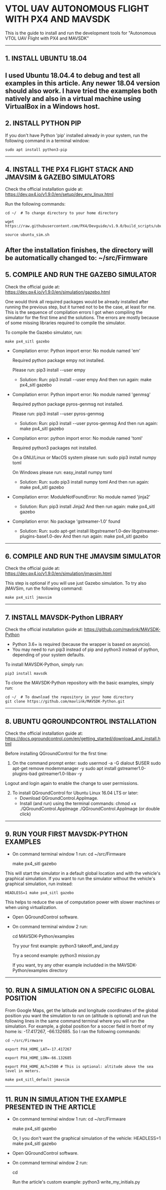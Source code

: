 # VTOL UAV AUTONOMOUS FLIGHT WITH PX4 AND MAVSDK


This is the guide to install and run the development tools for "Autonomous VTOL UAV Flight with PX4 and MAVSDK"

--------------------------------------------------------------------------------
## 1. INSTALL UBUNTU 18.04
I used Ubuntu 18.04.4 to debug and test all examples in this article. Any newer 18.04 version should also work. I have tried the examples both natively and also in a virtual machine using VirtualBox in a Windows host.
--------------------------------------------------------------------------------
## 2. INSTALL PYTHON PIP
If you don't have Python 'pip' installed already in your system, run the following command in a terminal window:

	sudo apt install python3-pip
--------------------------------------------------------------------------------
## 4. INSTALL THE PX4 FLIGHT STACK AND JMAVSIM & GAZEBO SIMULATORS

Check the official installation guide at: https://dev.px4.io/v1.9.0/en/setup/dev_env_linux.html

Run the following commands:

	cd ~/  # To change directory to your home directory

	wget https://raw.githubusercontent.com/PX4/Devguide/v1.9.0/build_scripts/ubuntu_sim.sh

	source ubuntu_sim.sh

After the installation finishes, the directory will be automatically changed to: ~/src/Firmware
--------------------------------------------------------------------------------
## 5. COMPILE AND RUN THE GAZEBO SIMULATOR

Check the official guide at: https://dev.px4.io/v1.9.0/en/simulation/gazebo.html

One would think all required packages would be already installed after running the previous step, but it turned not to be the case, at least for me. This is the sequence of compilation errors I got when compiling the simulator for the first time and the solutions. The errors are mostly because of some missing libraries required to compile the simulator. 

To compile the Gazebo simulator, run:

	make px4_sitl gazebo

* Compilation error:
	Python import error:  No module named 'em'

	Required python package empy not installed.

	Please run:
	    pip3 install --user empy
	

	- Solution:
	Run: pip3 install --user empy
	And then run again: make px4_sitl gazebo

* Compilation error:
	Python import error:  No module named 'genmsg'

	Required python package pyros-genmsg not installed.

	Please run:
	    pip3 install --user pyros-genmsg

	- Solution:
	Run: pip3 install --user pyros-genmsg
	And then run again: make px4_sitl gazebo

* Compilation error:
	python import error:  No module named 'toml'

	Required python3 packages not installed.

	On a GNU/Linux or MacOS system please run:
	  sudo pip3 install numpy toml

	On Windows please run:
	  easy_install numpy toml

	- Solution:
	Run: sudo pip3 install numpy toml
	And then run again: make px4_sitl gazebo

* Compilation error:
	ModuleNotFoundError: No module named 'jinja2'

	- Solution:
	Run: pip3 install Jinja2
	And then run again: make px4_sitl gazebo

* Compilation error:
	No package 'gstreamer-1.0' found

	- Solution:
	Run: sudo apt-get install libgstreamer1.0-dev libgstreamer-plugins-base1.0-dev
	And then run again: make px4_sitl gazebo

--------------------------------------------------------------------------------
## 6. COMPILE AND RUN THE JMAVSIM SIMULATOR

Check the official guide at: https://dev.px4.io/v1.9.0/en/simulation/jmavsim.html

This step is optional if you will use just Gazebo simulation. To try also jMAVSim, run the following command:

	make px4_sitl jmavsim
--------------------------------------------------------------------------------
## 7. INSTALL MAVSDK-Python LIBRARY
Check the official installation guide at: https://github.com/mavlink/MAVSDK-Python

- Python 3.6+ is required (because the wrapper is based on asyncio).
- You may need to run pip3 instead of pip and python3 instead of python, depending of your system defaults.

To install MAVSDK-Python, simply run:

	pip3 install mavsdk

To clone the MAVSDK-Python repository with the basic examples, simply run:

	cd ~/  # To download the repository in your home directory
	git clone https://github.com/mavlink/MAVSDK-Python.git
--------------------------------------------------------------------------------
## 8. UBUNTU QGROUNDCONTROL INSTALLATION

Check the official installation guide at: https://docs.qgroundcontrol.com/en/getting_started/download_and_install.html

Before installing QGroundControl for the first time:

1. On the command prompt enter:
	sudo usermod -a -G dialout $USER
	sudo apt-get remove modemmanager -y
	sudo apt install gstreamer1.0-plugins-bad gstreamer1.0-libav -y

Logout and login again to enable the change to user permissions.

2. To install QGroundControl for Ubuntu Linux 16.04 LTS or later:
	- Download QGroundControl.AppImage.
	- Install (and run) using the terminal commands:
	  chmod +x ./QGroundControl.AppImage
	  ./QGroundControl.AppImage  (or double click)

--------------------------------------------------------------------------------
## 9. RUN YOUR FIRST MAVSDK-PYTHON EXAMPLES

* On command terminal window 1 run:
	cd ~/src/Firmware

	make px4_sitl gazebo

This will start the simulator in a default global location and with the vehicle's graphical simulation. If you want to run the simulator without the vehicle's graphical simulation, run instead:

	HEADLESS=1 make px4_sitl gazebo

This helps to reduce the use of computation power with slower machines or when using virtualization.

* Open QGroundControl software.

* On command terminal window 2 run:

	cd MAVSDK-Python/examples

	Try your first example:
	python3 takeoff_and_land.py

	Try a second example:
	python3 mission.py

	If you want, try any other example includded in the MAVSDK-Python/examples directory
--------------------------------------------------------------------------------
## 10. RUN A SIMULATION ON A SPECIFIC GLOBAL POSITION

From Google Maps, get the latitude and longitude coordinates of the global position you want the simulation to run on (altitude is optional) and run the following lines in the same command terminal where you will run the simulation. For example, a global position for a soccer field in front of my home is: -17.417267, -66.132685. So I ran the following commands:

	cd ~/src/Firmware

	export PX4_HOME_LAT=-17.417267

	export PX4_HOME_LON=-66.132685

	export PX4_HOME_ALT=2500 # This is optional: altitude above the sea level in meters.

	make px4_sitl_default jmavsim

--------------------------------------------------------------------------------
## 11. RUN IN SIMULATION THE EXAMPLE PRESENTED IN THE ARTICLE

* On command terminal window 1 run:
	cd ~/src/Firmware

	make px4_sitl gazebo

	Or, I you don't want the graphical simulation of the vehicle:
	HEADLESS=1 make px4_sitl gazebo

* Open QGroundControl software.

* On command terminal window 2 run:

	cd <folder-where-you-downloaded-the-example>

	Run the article's custom example:
	python3 write_my_initials.py
